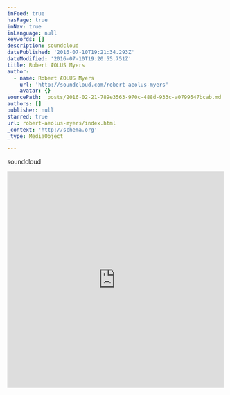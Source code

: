 ```yaml
---
inFeed: true
hasPage: true
inNav: true
inLanguage: null
keywords: []
description: soundcloud
datePublished: '2016-07-10T19:21:34.293Z'
dateModified: '2016-07-10T19:20:55.751Z'
title: Robert ÆOLUS Myers
author:
  - name: Robert ÆOLUS Myers
    url: 'http://soundcloud.com/robert-aeolus-myers'
    avatar: {}
sourcePath: _posts/2016-02-21-789e3563-970c-488d-933c-a0799547bcab.md
authors: []
publisher: null
starred: true
url: robert-aeolus-myers/index.html
_context: 'http://schema.org'
_type: MediaObject

---
```

soundcloud

<iframe src="https://cdn.embedly.com/widgets/media.html?src=https%3A%2F%2Fw.soundcloud.com%2Fplayer%2F%3Fvisual%3Dtrue%26url%3Dhttp%253A%252F%252Fapi.soundcloud.com%252Fusers%252F9091325%26show_artwork%3Dtrue&amp;url=https%3A%2F%2Fm.soundcloud.com%2Frobert-aeolus-myers%2F&amp;image=http%3A%2F%2Fi1.sndcdn.com%2Favatars-000040155284-enjzu4-t500x500.jpg&amp;key=b7d04c9b404c499eba89ee7072e1c4f7&amp;type=text%2Fhtml&amp;schema=soundcloud" width="500" height="500" scrolling="no" frameborder="0" allowfullscreen="allowfullscreen" style=""></iframe>